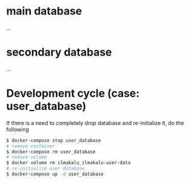 # main database

...

# secondary database

...

# Development cycle (case: user_database)

If there is a need to completely drop database and re-initialize it, do the following

```sh
$ docker-compose stop user_database
# remove container
$ docker-compose rm user_database
# remove volume
$ docker volume rm ilmakalu_ilmakalu-user-data
# re-initialize user database
$ docker-compose up -d user_database
```


